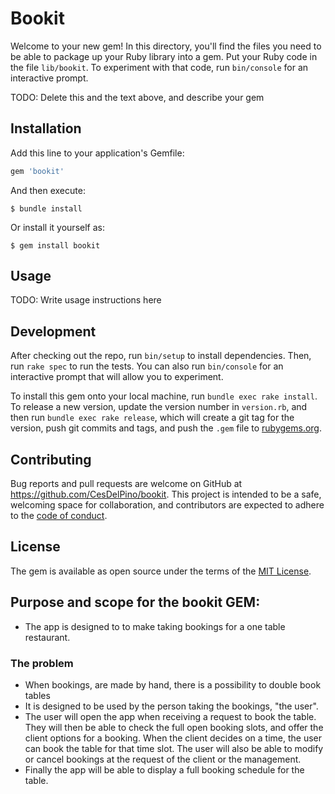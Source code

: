 # Bookit

Welcome to your new gem! In this directory, you'll find the files you need to be able to package up your Ruby library into a gem. Put your Ruby code in the file `lib/bookit`. To experiment with that code, run `bin/console` for an interactive prompt.

TODO: Delete this and the text above, and describe your gem

## Installation

Add this line to your application's Gemfile:

```ruby
gem 'bookit'
```

And then execute:

    $ bundle install

Or install it yourself as:

    $ gem install bookit

## Usage

TODO: Write usage instructions here


## Development

After checking out the repo, run `bin/setup` to install dependencies. Then, run `rake spec` to run the tests. You can also run `bin/console` for an interactive prompt that will allow you to experiment.

To install this gem onto your local machine, run `bundle exec rake install`. To release a new version, update the version number in `version.rb`, and then run `bundle exec rake release`, which will create a git tag for the version, push git commits and tags, and push the `.gem` file to [rubygems.org](https://rubygems.org).

## Contributing

Bug reports and pull requests are welcome on GitHub at https://github.com/CesDelPino/bookit. This project is intended to be a safe, welcoming space for collaboration, and contributors are expected to adhere to the [code of conduct](https://github.com/[USERNAME]/bookit/blob/master/CODE_OF_CONDUCT.md).


## License

The gem is available as open source under the terms of the [MIT License](https://opensource.org/licenses/MIT).

## Purpose and scope for the bookit GEM:
- The app is designed to to make taking bookings for a one table restaurant.

### The problem
- When bookings, are made by hand, there is a possibility to double book tables
- It is designed to be used by the person taking the bookings, "the user".
- The user will open the app when receiving a request to book the table. They will then be able to check the full open booking slots, and offer the client options for a booking. When the client decides on a time, the user can book the table for that time slot. The user will also be able to modify or cancel bookings at the request of the client or the management. 
- Finally the app will be able to display a full booking schedule for the table.